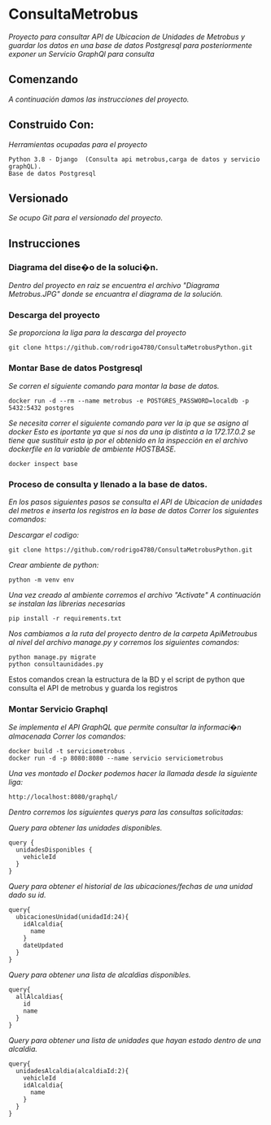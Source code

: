 # ConsultaMetrobus

_Proyecto para consultar API de Ubicacion de Unidades de Metrobus y guardar los datos_
_en una base de datos Postgresql para posteriormente exponer un Servicio GraphQl para consulta_

## Comenzando

_A continuación damos las instrucciones del proyecto._

## Construido Con:

_Herramientas ocupadas para el proyecto_

```
Python 3.8 - Django  (Consulta api metrobus,carga de datos y servicio graphQL).
Base de datos Postgresql
```

## Versionado

_Se ocupo Git para el versionado del proyecto._

## Instrucciones

### Diagrama del dise�o de la soluci�n.

_Dentro del proyecto en raiz se encuentra el archivo "Diagrama Metrobus.JPG" donde se encuantra el diagrama de la solución._

### Descarga del proyecto 

_Se proporciona la liga para la descarga del proyecto_

```
git clone https://github.com/rodrigo4780/ConsultaMetrobusPython.git
```
### Montar Base de datos Postgresql

_Se corren el siguiente comando para montar la base de datos._

```
docker run -d --rm --name metrobus -e POSTGRES_PASSWORD=localdb -p 5432:5432 postgres
```

_Se necesita correr el siguiente comando para ver la ip que se asigno al docker_
_Esto es iportante ya que si nos da una ip distinta a la 172.17.0.2 se tiene que sustituir esta ip_
_por el obtenido en la inspección en el archivo dockerfile en la variable de ambiente HOSTBASE._

```
docker inspect base
```

### Proceso de consulta y llenado a la base de datos.

_En los pasos siguientes pasos se consulta el API de Ubicacion de unidades del metros_
_e inserta los registros en la base de datos_
_Correr los siguientes comandos:_

_Descargar el codigo:_

```
git clone https://github.com/rodrigo4780/ConsultaMetrobusPython.git
```

_Crear ambiente de python:_

```
python -m venv env
```
_Una vez creado al ambiente corremos el archivo "Activate"_
_A continuación se instalan las librerias necesarias_

```
pip install -r requirements.txt
```


_Nos cambiamos a la ruta del proyecto dentro de la carpeta ApiMetroubus_ 
_al nivel del archivo manage.py y corremos los siguientes comandos:_

```
python manage.py migrate
python consultaunidades.py
```
Estos comandos crean la estructura de la BD
y el script de python que consulta el API de metrobus y guarda los registros


### Montar Servicio Graphql

_Se implementa el API GraphQL que permite consultar la informaci�n almacenada_
_Correr los comandos:_

```
docker build -t serviciometrobus .
docker run -d -p 8080:8080 --name servicio serviciometrobus
```

_Una ves montado el Docker podemos hacer la llamada desde la siguiente liga:_

```
http://localhost:8080/graphql/
```

_Dentro corremos los siguientes querys para las consultas solicitadas:_


_Query para obtener las unidades disponibles._
```
query {
  unidadesDisponibles {
    vehicleId
  }
}
```

_Query para obtener el historial de las ubicaciones/fechas de una unidad dado su id._
```
query{
  ubicacionesUnidad(unidadId:24){
    idAlcaldia{
      name
    }
    dateUpdated
  }
}
```

_Query para obtener una lista de alcaldias disponibles._
```
query{
  allAlcaldias{
    id
    name
  }
}
```

_Query para obtener una lista de unidades que hayan estado dentro de una alcaldia._
```
query{
  unidadesAlcaldia(alcaldiaId:2){
    vehicleId
    idAlcaldia{
      name
    }
  }
}
```
